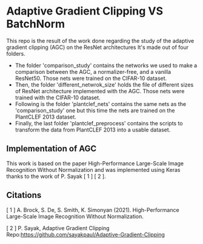 # Adaptive Gradient Clipping VS BatchNorm

This repo is the result of the work done regarding the study of the adaptive gradient clipping (AGC) on the ResNet architectures
It's made out of four folders.

* The folder 'comparison_study' contains the networks we used to make a comparison between the AGC, a normalizer-free, and a vanilla ResNet50. Those nets were trained on the CIFAR-10 dataset.
* Then, the folder 'different_netwrok_size' holds the file of different sizes of ResNet architecture implemented with the AGC. Those nets were trained with the CIFAR-10 dataset.
* Following is the folder 'plantclef_nets' contains the same nets as the 'comparison_study' one but this time the nets are trained on the PlantCLEF 2013 dataset.
* Finally, the last folder 'plantclef_preprocess' contains the scripts to transform the data from PlantCLEF 2013 into a usable dataset.

## Implementation of AGC

This work is based on the paper High-Performance Large-Scale Image Recognition Without Normalization and was implemented using Keras thanks to the work of P. Sayak [ 1 ] [ 2 ].

## Citations

[ 1 ] A. Brock, S. De, S. Smith, K. Simonyan (2021). High-Performance Large-Scale Image Recognition Without Normalization.

[ 2 ] P. Sayak, Adaptive Gradient Clipping Repo:https://github.com/sayakpaul/Adaptive-Gradient-Clipping
